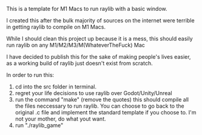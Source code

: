 This is a template for M1 Macs to run raylib with a basic window.

I created this after the bulk majority of sources on the internet
were terrible in getting raylib to compile on M1 Macs. 

While I should clean this project up because it is a mess, this
should easily run raylib on any M1/M2/M3/M(WhateverTheFuck) Mac

I have decided to publish this for the sake of making people's 
lives easier, as a working build of raylib just doesn't exist from
scratch.

In order to run this:
1. cd into the src folder in terminal.
2. regret your life decisions to use raylib over Godot/Unity/Unreal
3. run the command "make" (remove the quotes)
    this should compile all the files neccessary to run raylib. You
    can choose to go back to the original .c file and implement the
    standard template if you choose to. I'm not your mother, do
    what yout want.
4. run "./raylib_game"
